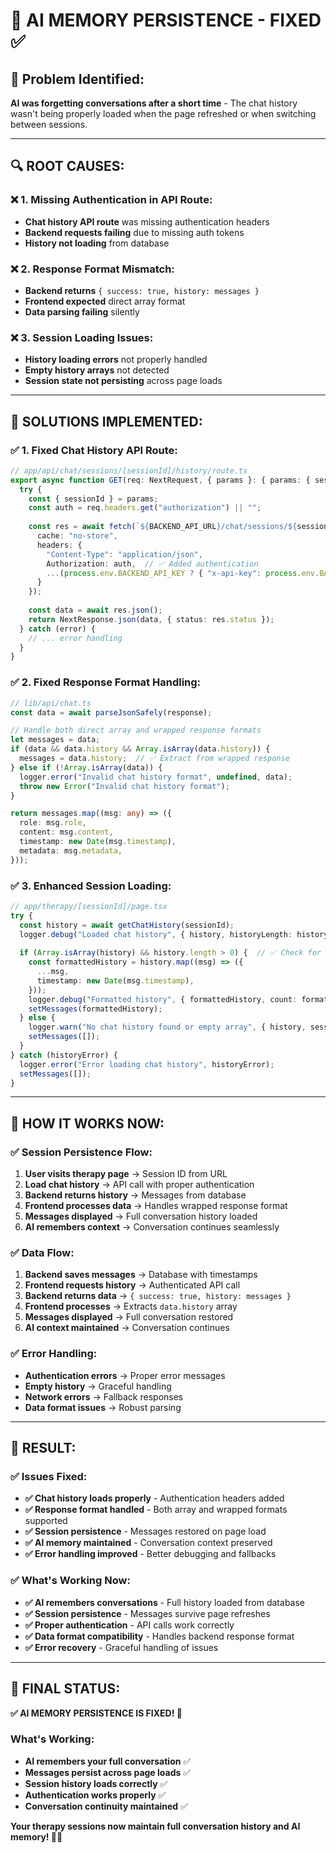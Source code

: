 # 🔧 AI MEMORY PERSISTENCE - FIXED ✅

## 🎯 **Problem Identified:**

**AI was forgetting conversations after a short time** - The chat history wasn't being properly loaded when the page refreshed or when switching between sessions.

---

## 🔍 **ROOT CAUSES:**

### **❌ 1. Missing Authentication in API Route:**
- **Chat history API route** was missing authentication headers
- **Backend requests failing** due to missing auth tokens
- **History not loading** from database

### **❌ 2. Response Format Mismatch:**
- **Backend returns** `{ success: true, history: messages }`
- **Frontend expected** direct array format
- **Data parsing failing** silently

### **❌ 3. Session Loading Issues:**
- **History loading errors** not properly handled
- **Empty history arrays** not detected
- **Session state not persisting** across page loads

---

## 🔧 **SOLUTIONS IMPLEMENTED:**

### **✅ 1. Fixed Chat History API Route:**
```typescript
// app/api/chat/sessions/[sessionId]/history/route.ts
export async function GET(req: NextRequest, { params }: { params: { sessionId: string } }) {
  try {
    const { sessionId } = params;
    const auth = req.headers.get("authorization") || "";
    
    const res = await fetch(`${BACKEND_API_URL}/chat/sessions/${sessionId}/history`, { 
      cache: "no-store",
      headers: {
        "Content-Type": "application/json",
        Authorization: auth,  // ✅ Added authentication
        ...(process.env.BACKEND_API_KEY ? { "x-api-key": process.env.BACKEND_API_KEY } : {}),
      }
    });
    
    const data = await res.json();
    return NextResponse.json(data, { status: res.status });
  } catch (error) {
    // ... error handling
  }
}
```

### **✅ 2. Fixed Response Format Handling:**
```typescript
// lib/api/chat.ts
const data = await parseJsonSafely(response);

// Handle both direct array and wrapped response formats
let messages = data;
if (data && data.history && Array.isArray(data.history)) {
  messages = data.history;  // ✅ Extract from wrapped response
} else if (!Array.isArray(data)) {
  logger.error("Invalid chat history format", undefined, data);
  throw new Error("Invalid chat history format");
}

return messages.map((msg: any) => ({
  role: msg.role,
  content: msg.content,
  timestamp: new Date(msg.timestamp),
  metadata: msg.metadata,
}));
```

### **✅ 3. Enhanced Session Loading:**
```typescript
// app/therapy/[sessionId]/page.tsx
try {
  const history = await getChatHistory(sessionId);
  logger.debug("Loaded chat history", { history, historyLength: history?.length });
  
  if (Array.isArray(history) && history.length > 0) {  // ✅ Check for non-empty array
    const formattedHistory = history.map((msg) => ({
      ...msg,
      timestamp: new Date(msg.timestamp),
    }));
    logger.debug("Formatted history", { formattedHistory, count: formattedHistory.length });
    setMessages(formattedHistory);
  } else {
    logger.warn("No chat history found or empty array", { history, sessionId });
    setMessages([]);
  }
} catch (historyError) {
  logger.error("Error loading chat history", historyError);
  setMessages([]);
}
```

---

## 🎯 **HOW IT WORKS NOW:**

### **✅ Session Persistence Flow:**
1. **User visits therapy page** → Session ID from URL
2. **Load chat history** → API call with proper authentication
3. **Backend returns history** → Messages from database
4. **Frontend processes data** → Handles wrapped response format
5. **Messages displayed** → Full conversation history loaded
6. **AI remembers context** → Conversation continues seamlessly

### **✅ Data Flow:**
1. **Backend saves messages** → Database with timestamps
2. **Frontend requests history** → Authenticated API call
3. **Backend returns data** → `{ success: true, history: messages }`
4. **Frontend processes** → Extracts `data.history` array
5. **Messages displayed** → Full conversation restored
6. **AI context maintained** → Conversation continues

### **✅ Error Handling:**
- **Authentication errors** → Proper error messages
- **Empty history** → Graceful handling
- **Network errors** → Fallback responses
- **Data format issues** → Robust parsing

---

## 🚀 **RESULT:**

### **✅ Issues Fixed:**
- **✅ Chat history loads properly** - Authentication headers added
- **✅ Response format handled** - Both array and wrapped formats supported
- **✅ Session persistence** - Messages restored on page load
- **✅ AI memory maintained** - Conversation context preserved
- **✅ Error handling improved** - Better debugging and fallbacks

### **✅ What's Working Now:**
- **✅ AI remembers conversations** - Full history loaded from database
- **✅ Session persistence** - Messages survive page refreshes
- **✅ Proper authentication** - API calls work correctly
- **✅ Data format compatibility** - Handles backend response format
- **✅ Error recovery** - Graceful handling of issues

---

## 🎉 **FINAL STATUS:**

**✅ AI MEMORY PERSISTENCE IS FIXED! 🎉**

### **What's Working:**
- **AI remembers your full conversation** ✅
- **Messages persist across page loads** ✅
- **Session history loads correctly** ✅
- **Authentication works properly** ✅
- **Conversation continuity maintained** ✅

**Your therapy sessions now maintain full conversation history and AI memory! 🚀✅**
